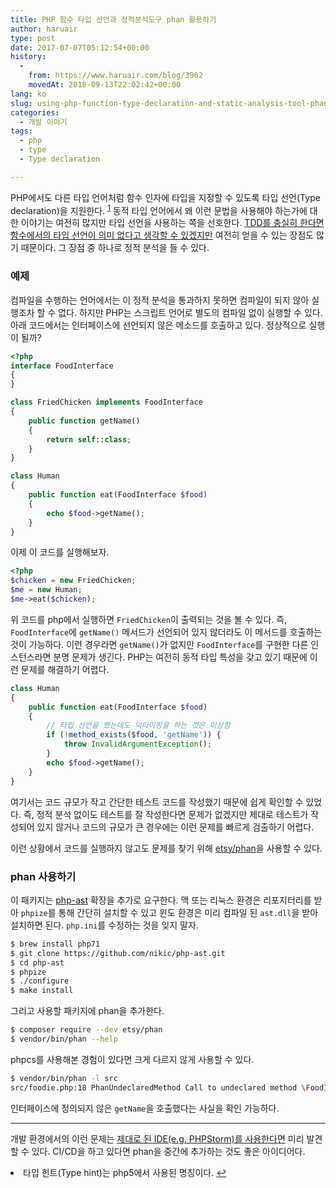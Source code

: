 ```yaml
---
title: PHP 함수 타입 선언과 정적분석도구 phan 활용하기
author: haruair
type: post
date: 2017-07-07T05:12:54+00:00
history:
  - 
    from: https://www.haruair.com/blog/3962
    movedAt: 2018-09-13T22:02:42+00:00
lang: ko
slug: using-php-function-type-declaration-and-static-analysis-tool-phan
categories:
  - 개발 이야기
tags:
  - php
  - type
  - Type declaration

---
```

PHP에서도 다른 타입 언어처럼 함수 인자에 타입을 지정할 수 있도록 타입 선언(Type declaration)을 지원한다. <sup id="fnref-3962-1"><a href="#fn-3962-1" class="jetpack-footnote">1</a></sup> 동적 타입 언어에서 왜 이런 문법을 사용해야 하는가에 대한 이야기는 여전히 많지만 타입 선언을 사용하는 쪽을 선호한다. [TDD를 충실히 한다면 함수에서의 타입 선언이 의미 없다고 생각할 수 있겠지만][1] 여전히 얻을 수 있는 장점도 많기 때문이다. 그 장점 중 하나로 정적 분석을 들 수 있다.

### 예제

컴파일을 수행하는 언어에서는 이 정적 분석을 통과하지 못하면 컴파일이 되지 않아 실행조차 할 수 없다. 하지만 PHP는 스크립트 언어로 별도의 컴파일 없이 실행할 수 있다. 아래 코드에서는 인터페이스에 선언되지 않은 메소드를 호출하고 있다. 정상적으로 실행이 될까?

```php
<?php
interface FoodInterface
{
}

class FriedChicken implements FoodInterface
{
    public function getName()
    {
        return self::class;
    }
}

class Human
{
    public function eat(FoodInterface $food)
    {
        echo $food->getName();
    }
}
```

이제 이 코드를 실행해보자.

```php
<?php
$chicken = new FriedChicken;
$me = new Human;
$me->eat($chicken);
```

위 코드를 php에서 실행하면 `FriedChicken`이 출력되는 것을 볼 수 있다. 즉, `FoodInterface`에 `getName()` 메서드가 선언되어 있지 않더라도 이 메서드를 호출하는 것이 가능하다. 이런 경우라면 `getName()`가 없지만 `FoodInterface`를 구현한 다른 인스턴스라면 분명 문제가 생긴다. PHP는 여전히 동적 타입 특성을 갖고 있기 때문에 이런 문제를 해결하기 어렵다.

```php
class Human
{
    public function eat(FoodInterface $food)
    {
        // 타입 선언을 했는데도 덕타이핑을 하는 것은 이상함
        if (!method_exists($food, 'getName')) {
            throw InvalidArgumentException();
        }
        echo $food->getName();
    }
}
```

여기서는 코드 규모가 작고 간단한 테스트 코드를 작성했기 때문에 쉽게 확인할 수 있었다. 즉, 정적 분석 없이도 테스트를 잘 작성한다면 문제가 없겠지만 제대로 테스트가 작성되어 있지 않거나 코드의 규모가 큰 경우에는 이런 문제를 빠르게 검출하기 어렵다.

이런 상황에서 코드를 실행하지 않고도 문제를 찾기 위해 [etsy/phan][2]을 사용할 수 있다.

### phan 사용하기

이 패키지는 [php-ast][3] 확장을 추가로 요구한다. 맥 또는 리눅스 환경은 리포지터리를 받아 `phpize`를 통해 간단히 설치할 수 있고 윈도 환경은 미리 컴파일 된 `ast.dll`을 받아 설치하면 된다. `php.ini`를 수정하는 것을 잊지 말자.

```bash
$ brew install php71
$ git clone https://github.com/nikic/php-ast.git
$ cd php-ast
$ phpize
$ ./configure
$ make install
```

그리고 사용할 패키지에 phan을 추가한다.

```bash
$ composer require --dev etsy/phan
$ vendor/bin/phan --help
```

phpcs를 사용해본 경험이 있다면 크게 다르지 않게 사용할 수 있다.

```bash
$ vendor/bin/phan -l src
src/foodie.php:18 PhanUndeclaredMethod Call to undeclared method \FoodInterface::getName
```

인터페이스에 정의되지 않은 `getName`을 호출했다는 사실을 확인 가능하다.

* * *

개발 환경에서의 이런 문제는 [제대로 된 IDE(e.g. PHPStorm)를 사용한다면][4] 미리 발견할 수 있다. CI/CD을 하고 있다면 phan을 중간에 추가하는 것도 좋은 아이디어다.

<li id="fn-3962-1">
  타입 힌트(Type hint)는 php5에서 사용된 명칭이다.&#160;<a href="#fnref-3962-1">&#8617;</a> </fn></footnotes>

 [1]: http://radify.io/blog/type-hinting-in-php-good-or-bad-practice/
 [2]: https://github.com/etsy/phan
 [3]: https://github.com/nikic/php-ast
 [4]: https://user-images.githubusercontent.com/1009457/27584730-64a72d7e-5b7c-11e7-92e8-cc7f7f550db0.png